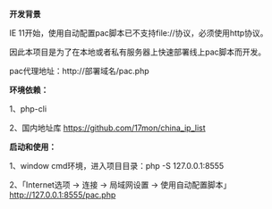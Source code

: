 **开发背景**

IE 11开始，使用自动配置pac脚本已不支持file://协议，必须使用http协议。

因此本项目是为了在本地或者私有服务器上快速部署线上pac脚本而开发。

pac代理地址：http://部署域名/pac.php

**环境依赖：**

1、php-cli

2、国内地址库 https://github.com/17mon/china_ip_list

**启动和使用：**

1、window cmd环境，进入项目目录：php -S 127.0.0.1:8555

2、「Internet选项 -> 连接 -> 局域网设置 -> 使用自动配置脚本」
  http://127.0.0.1:8555/pac.php

